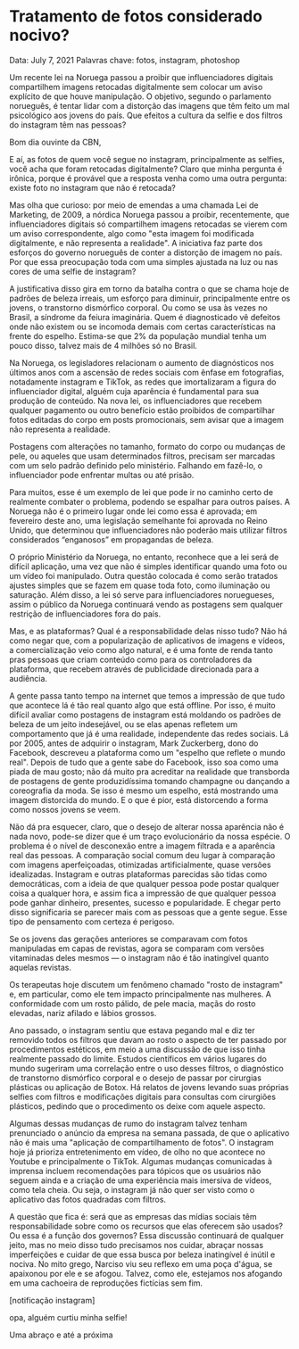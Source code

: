 # Tratamento de fotos considerado nocivo?

Data: July 7, 2021
Palavras chave: fotos, instagram, photoshop

Um recente lei na Noruega passou a proibir que influenciadores digitais compartilhem imagens retocadas digitalmente sem colocar um aviso explícito de que houve manipulação. O objetivo, segundo o parlamento norueguês, é tentar lidar com a distorção das imagens que têm feito um mal psicológico aos jovens do país. Que efeitos a cultura da selfie e dos filtros do instagram têm nas pessoas?

Bom dia ouvinte da CBN,

E aí, as fotos de quem você segue no instagram, principalmente as selfies, você acha que foram retocadas digitalmente? Claro que minha pergunta é irônica, porque é provável que a resposta venha como uma outra pergunta: existe foto no instagram que não é retocada?

Mas olha que curioso: por meio de emendas a uma chamada Lei de Marketing, de 2009, a nórdica Noruega passou a proibir, recentemente, que influenciadores digitais só compartilhem imagens retocadas se vierem com um aviso correspondente, algo como "esta imagem foi modificada digitalmente, e não representa a realidade". A iniciativa faz parte dos esforços do governo norueguês de conter a distorção de imagem no país. Por que essa preocupação toda com uma simples ajustada na luz ou nas cores de uma selfie de instagram? 

A justificativa disso gira em torno da batalha contra o que se chama hoje de padrões de beleza irreais, um esforço para diminuir, principalmente entre os jovens, o transtorno dismórfico corporal. Ou como se usa às vezes no Brasil, a síndrome da feiura imaginária. Quem é diagnosticado vê defeitos onde não existem ou se incomoda demais com certas características na frente do espelho. Estima-se que 2% da população mundial tenha um pouco disso, talvez mais de 4 milhões só no Brasil. 

Na Noruega, os legisladores relacionam o aumento de diagnósticos nos últimos anos com a ascensão de redes sociais com ênfase em fotografias, notadamente instagram e TikTok, as redes que imortalizaram a figura do influenciador digital, alguém cuja aparência é fundamental para sua produção de conteúdo.  Na nova lei, os influenciadores que recebem qualquer pagamento ou outro benefício estão proibidos de compartilhar fotos editadas do corpo em posts promocionais, sem avisar que a imagem não representa a realidade. 

Postagens com alterações no tamanho, formato do corpo ou mudanças de pele, ou aqueles que usam determinados filtros, precisam ser marcadas com um selo padrão definido pelo ministério. Falhando em fazê-lo, o influenciador pode enfrentar multas ou até prisão. 

Para muitos, esse é um exemplo de lei que pode ir no caminho certo de realmente combater o problema, podendo se espalhar para outros países. A Noruega não é o primeiro lugar onde lei como essa é aprovada; em fevereiro deste ano, uma legislação semelhante foi aprovada no Reino Unido, que determinou que influenciadores não poderão mais utilizar filtros considerados “enganosos” em propagandas de beleza. 

O próprio Ministério da Noruega, no entanto, reconhece que a lei será de difícil aplicação, uma vez que não é simples identificar quando uma foto ou um vídeo foi manipulado. Outra questão colocada é como serão tratados ajustes simples que se fazem em quase toda foto, como iluminação ou saturação. Além disso, a lei só serve para influenciadores noruegueses, assim o público da Noruega continuará vendo as postagens sem qualquer restrição de influenciadores fora do país.

Mas, e as plataformas? Qual é a responsabilidade delas nisso tudo? Não há como negar que, com a popularização de aplicativos de imagens e vídeos, a comercialização veio como algo natural, e é uma fonte de renda tanto pras pessoas que criam conteúdo como para os controladores da plataforma, que recebem através de publicidade direcionada para a audiência.

A gente passa tanto tempo na internet que temos a impressão de que tudo que acontece lá é tão real quanto algo que está offline. Por isso, é muito difícil avaliar como postagens de instagram está moldando os padrões de beleza de um jeito indesejável, ou se elas apenas refletem um comportamento que já é uma realidade, independente das redes sociais. Lá por 2005, antes de adquirir o instagram, Mark Zuckerberg, dono do Facebook, descreveu a plataforma como um "espelho que reflete o mundo real". Depois de tudo que a gente sabe do Facebook, isso soa como uma piada de mau gosto; não dá muito pra acreditar na realidade que transborda de postagens de gente produzidíssima tomando champagne ou dançando a coreografia da moda. Se isso é mesmo um espelho, está mostrando uma imagem distorcida do mundo. E o que é pior, está distorcendo a forma como nossos jovens se veem.

Não dá pra esquecer, claro, que o desejo de alterar nossa aparência não é nada novo, pode-se dizer que é um traço evolucionário da nossa espécie. O problema é o nível de desconexão entre a imagem filtrada e a aparência real das pessoas. A comparação social comum deu lugar à comparação com imagens aperfeiçoadas, otimizadas artificialmente, quase versões idealizadas. Instagram e outras plataformas parecidas são tidas como democráticas, com a ideia de que qualquer pessoa pode postar qualquer coisa a qualquer hora, e assim fica a impressão de que qualquer pessoa pode ganhar dinheiro, presentes, sucesso e popularidade. E chegar perto disso significaria se parecer mais com as pessoas que a gente segue.  Esse tipo de pensamento com certeza é perigoso.

Se os jovens das gerações anteriores se comparavam com fotos manipuladas em capas de revistas, agora se comparam com versões vitaminadas deles mesmos — o instagram não é tão inatingível quanto aquelas revistas. 

Os terapeutas hoje discutem um fenômeno chamado "rosto de instagram" e, em particular, como ele tem impacto principalmente nas mulheres. A conformidade com um rosto pálido, de pele macia,  maçãs do rosto elevadas, nariz afilado e lábios grossos.

Ano passado, o instagram sentiu que estava pegando mal e diz ter removido todos os filtros que davam ao rosto o aspecto de ter passado por procedimentos estéticos, em meio a uma discussão de que isso tinha realmente passado do limite. Estudos científicos em vários lugares do mundo sugeriram uma correlação entre o uso desses filtros, o diagnóstico de transtorno dismórfico corporal e o desejo de passar por cirurgias plásticas ou aplicação de Botox. Há relatos de jovens levando suas próprias selfies com filtros e modificações digitais para consultas com cirurgiões plásticos, pedindo que o procedimento os deixe com aquele aspecto. 

Algumas dessas mudanças de rumo do instagram talvez tenham prenunciado o anúncio da empresa na semana passada, de que o aplicativo não é mais uma "aplicação de compartilhamento de fotos". O instagram hoje já prioriza entretenimento em vídeo, de olho no que acontece no Youtube e principalmente o TikTok. Algumas mudanças comunicadas à imprensa incluem recomendações para tópicos que os usuários não seguem ainda e a criação de uma experiência mais imersiva de vídeos, como tela cheia. Ou seja, o instagram já não quer ser visto como o aplicativo das fotos quadradas com filtros. 

A questão que fica é: será que as empresas das mídias sociais têm responsabilidade sobre como os recursos que elas oferecem são usados? Ou essa é a função dos governos? Essa discussão continuará de qualquer jeito, mas no meio disso tudo precisamos nos cuidar, abraçar nossas imperfeições e cuidar de que essa busca por beleza inatingível é inútil e nociva. No mito grego, Narciso viu seu reflexo em uma poça d'água, se apaixonou por ele e se afogou. Talvez, como ele, estejamos nos afogando em uma cachoeira de reproduções fictícias sem fim.

[notificação instagram]

opa, alguém curtiu minha selfie!

Uma abraço e até a próxima
